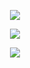<p align="center">
  <a href="https://github.com/wttch96">
    <img src="https://github-readme-stats.vercel.app/api?username=wttch96&count_private=true&show_icons=true&hide=contribs&include_all_commits=true&bg_color=30,e96443,904e95&title_color=fff&text_color=ff" />
  </a>
</p>

<p align="center">
  <a href="https://github.com">
    <img src="https://github-readme-stats.vercel.app/api/top-langs/?username=wttch96&layout=compact" />
  </a>
</p>

<p align="center">
  <a href="http://blog.wttch.com">
    <img src="https://img.shields.io/badge/🌱%20-我的博客-brightness.svg" />
  </a>
</p>
